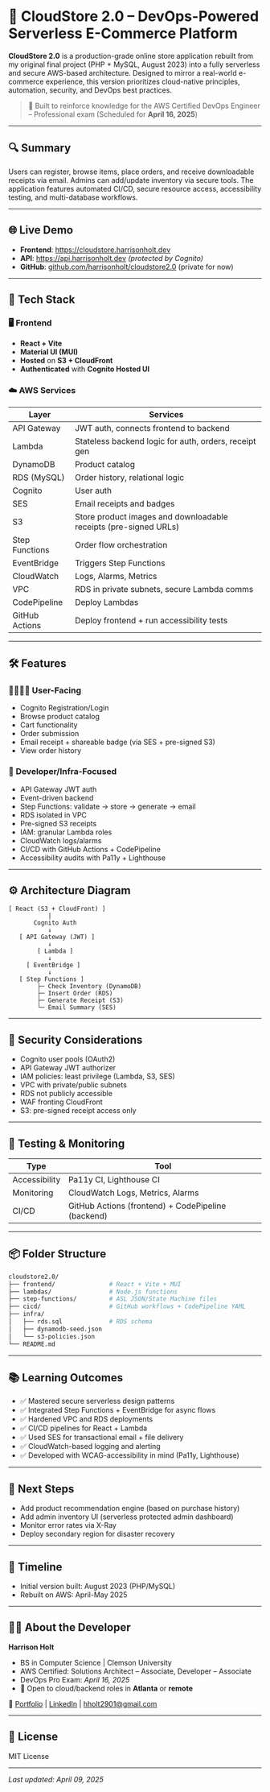 # 🛒 CloudStore 2.0 – DevOps-Powered Serverless E-Commerce Platform

**CloudStore 2.0** is a production-grade online store application rebuilt from my original final project (PHP + MySQL, August 2023) into a fully serverless and secure AWS-based architecture. Designed to mirror a real-world e-commerce experience, this version prioritizes cloud-native principles, automation, security, and DevOps best practices.

> 🚀 Built to reinforce knowledge for the AWS Certified DevOps Engineer – Professional exam (Scheduled for **April 16, 2025**)

---

## 🔍 Summary

Users can register, browse items, place orders, and receive downloadable receipts via email. Admins can add/update inventory via secure tools. The application features automated CI/CD, secure resource access, accessibility testing, and multi-database workflows.

---

## 🌐 Live Demo

- **Frontend**: https://cloudstore.harrisonholt.dev
- **API**: https://api.harrisonholt.dev *(protected by Cognito)*
- **GitHub**: [github.com/harrisonholt/cloudstore2.0](https://github.com/harrisonholt/cloudstore2.0) (private for now)

---

## 🧰 Tech Stack

### 🖥 Frontend

- **React + Vite**
- **Material UI (MUI)**
- **Hosted** on **S3 + CloudFront**
- **Authenticated** with **Cognito Hosted UI**

### ☁️ AWS Services

| Layer | Services |
|-------|----------|
| API Gateway | JWT auth, connects frontend to backend |
| Lambda | Stateless backend logic for auth, orders, receipt gen |
| DynamoDB | Product catalog |
| RDS (MySQL) | Order history, relational logic |
| Cognito | User auth |
| SES | Email receipts and badges |
| S3 | Store product images and downloadable receipts (pre-signed URLs) |
| Step Functions | Order flow orchestration |
| EventBridge | Triggers Step Functions |
| CloudWatch | Logs, Alarms, Metrics |
| VPC | RDS in private subnets, secure Lambda comms |
| CodePipeline | Deploy Lambdas |
| GitHub Actions | Deploy frontend + run accessibility tests |

---

## 🛠️ Features

### 👨‍👩‍👧‍👦 User-Facing

- Cognito Registration/Login
- Browse product catalog
- Cart functionality
- Order submission
- Email receipt + shareable badge (via SES + pre-signed S3)
- View order history

### 🧪 Developer/Infra-Focused

- API Gateway JWT auth
- Event-driven backend
- Step Functions: validate → store → generate → email
- RDS isolated in VPC
- Pre-signed S3 receipts
- IAM: granular Lambda roles
- CloudWatch logs/alarms
- CI/CD with GitHub Actions + CodePipeline
- Accessibility audits with Pa11y + Lighthouse

---

## ⚙️ Architecture Diagram

```plaintext
[ React (S3 + CloudFront) ]
           |
       Cognito Auth
           ↓
   [ API Gateway (JWT) ]
           ↓
        [ Lambda ]
           ↓
     [ EventBridge ]
           ↓
   [ Step Functions ]
        ├─ Check Inventory (DynamoDB)
        ├─ Insert Order (RDS)
        ├─ Generate Receipt (S3)
        └─ Email Summary (SES)
```

---

## 🔐 Security Considerations

- Cognito user pools (OAuth2)
- API Gateway JWT authorizer
- IAM policies: least privilege (Lambda, S3, SES)
- VPC with private/public subnets
- RDS not publicly accessible
- WAF fronting CloudFront
- S3: pre-signed receipt access only

---

## 🧪 Testing & Monitoring

| Type | Tool |
|------|------|
| Accessibility | Pa11y CI, Lighthouse CI |
| Monitoring | CloudWatch Logs, Metrics, Alarms |
| CI/CD | GitHub Actions (frontend) + CodePipeline (backend) |

---

## 📦 Folder Structure

```bash
cloudstore2.0/
├── frontend/               # React + Vite + MUI
├── lambdas/                # Node.js functions
├── step-functions/         # ASL JSON/State Machine files
├── cicd/                   # GitHub workflows + CodePipeline YAML
├── infra/
│   ├── rds.sql             # RDS schema
│   ├── dynamodb-seed.json
│   └── s3-policies.json
└── README.md
```

---

## 📚 Learning Outcomes

- ✅ Mastered secure serverless design patterns
- ✅ Integrated Step Functions + EventBridge for async flows
- ✅ Hardened VPC and RDS deployments
- ✅ CI/CD pipelines for React + Lambda
- ✅ Used SES for transactional email + file delivery
- ✅ CloudWatch-based logging and alerting
- ✅ Developed with WCAG-accessibility in mind (Pa11y, Lighthouse)

---

## 📌 Next Steps

- Add product recommendation engine (based on purchase history)
- Add admin inventory UI (serverless protected admin dashboard)
- Monitor error rates via X-Ray
- Deploy secondary region for disaster recovery

---

## 📆 Timeline

- Initial version built: August 2023 (PHP/MySQL)
- Rebuilt on AWS: April-May 2025

---

## 🧑‍💻 About the Developer

**Harrison Holt**  
- BS in Computer Science | Clemson University  
- AWS Certified: Solutions Architect – Associate, Developer – Associate  
- DevOps Pro Exam: *April 16, 2025*  
- 💼 Open to cloud/backend roles in **Atlanta** or **remote**  

🔗 [Portfolio](https://harrisonholt.dev) | [LinkedIn](https://www.linkedin.com/in/harrisonholt) | hholt2901@gmail.com

---

## 📄 License

MIT License

---

_Last updated: April 09, 2025_
